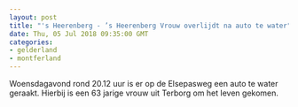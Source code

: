 ```yaml
---
layout: post
title: "'s Heerenberg - ’s Heerenberg Vrouw overlijdt na auto te water"
date: Thu, 05 Jul 2018 09:35:00 GMT
categories: 
- gelderland 
- montferland 
---
```


Woensdagavond rond 20.12 uur is er op de Elsepasweg een auto te water geraakt. Hierbij is een 63 jarige vrouw uit Terborg om het leven gekomen.
